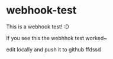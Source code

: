 # webhook-test
This is a webhook test! :D

If you see this the webhhok test worked~

edit locally and push it to github
ffdssd
